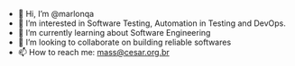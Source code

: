 - 👋 Hi, I’m @marlonqa
- 👀 I’m interested in Software Testing, Automation in Testing and DevOps.
- 🌱 I’m currently learning about Software Engineering
- 💞️ I’m looking to collaborate on building reliable softwares
- 📫 How to reach me: mass@cesar.org.br
